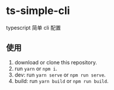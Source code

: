 # ts-simple-cli
typescript 简单 cli 配置

## 使用
1. download or clone this repository.
2. run `yarn` or `npm i`.
3. dev: run `yarn serve` or `npm run serve`.
4. build: run `yarn build` or `npm run build`.
